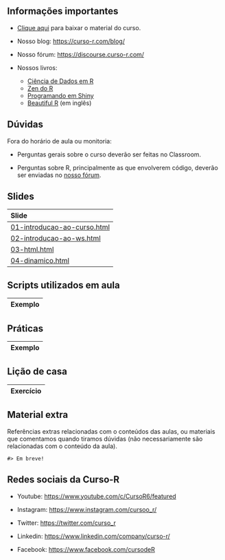 
<!-- README.md is generated from README.Rmd. Please edit that file -->

## Informações importantes

- [Clique
  aqui](https://github.com/curso-r/202309-web-scraping/archive/refs/heads/main.zip)
  para baixar o material do curso.

- Nosso blog: <https://curso-r.com/blog/>

- Nosso fórum: <https://discourse.curso-r.com/>

- Nossos livros:

  - [Ciência de Dados em R](https://livro.curso-r.com/)
  - [Zen do R](https://curso-r.github.io/zen-do-r/)
  - [Programando em Shiny](https://programando-em-shiny.curso-r.com/)
  - [Beautiful R](https://curso-r.github.io/beautiful-r/) (em inglês)

## Dúvidas

Fora do horário de aula ou monitoria:

- Perguntas gerais sobre o curso deverão ser feitas no Classroom.

- Perguntas sobre R, principalmente as que envolverem código, deverão
  ser enviadas no [nosso fórum](https://discourse.curso-r.com/).

## Slides

| Slide                                                                                                           |
|:----------------------------------------------------------------------------------------------------------------|
| [01-introducao-ao-curso.html](https://curso-r.github.io/202309-web-scraping/slides/01-introducao-ao-curso.html) |
| [02-introducao-ao-ws.html](https://curso-r.github.io/202309-web-scraping/slides/02-introducao-ao-ws.html)       |
| [03-html.html](https://curso-r.github.io/202309-web-scraping/slides/03-html.html)                               |
| [04-dinamico.html](https://curso-r.github.io/202309-web-scraping/slides/04-dinamico.html)                       |

## Scripts utilizados em aula

| Exemplo |
|:--------|

## Práticas

| Exemplo |
|:--------|

## Lição de casa

| Exercício |
|:----------|

## Material extra

Referências extras relacionadas com o conteúdos das aulas, ou materiais
que comentamos quando tiramos dúvidas (não necessariamente são
relacionadas com o conteúdo da aula).

    #> Em breve!

## Redes sociais da Curso-R

- Youtube: <https://www.youtube.com/c/CursoR6/featured>

- Instagram: <https://www.instagram.com/cursoo_r/>

- Twitter: <https://twitter.com/curso_r>

- Linkedin: <https://www.linkedin.com/company/curso-r/>

- Facebook: <https://www.facebook.com/cursodeR>

